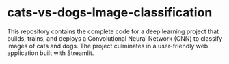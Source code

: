 # cats-vs-dogs-Image-classification
This repository contains the complete code for a deep learning project that builds, trains, and deploys a Convolutional Neural Network (CNN) to classify images of cats and dogs. The project culminates in a user-friendly web application built with Streamlit.
